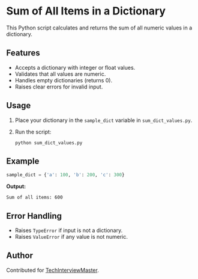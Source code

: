 # Sum of All Items in a Dictionary

This Python script calculates and returns the sum of all numeric values in a dictionary.

## Features

- Accepts a dictionary with integer or float values.
- Validates that all values are numeric.
- Handles empty dictionaries (returns 0).
- Raises clear errors for invalid input.

## Usage

1. Place your dictionary in the `sample_dict` variable in `sum_dict_values.py`.
2. Run the script:

   ```
   python sum_dict_values.py
   ```

## Example

```python
sample_dict = {'a': 100, 'b': 200, 'c': 300}
```

**Output:**

```
Sum of all items: 600
```

## Error Handling

- Raises `TypeError` if input is not a dictionary.
- Raises `ValueError` if any value is not numeric.

## Author

Contributed for [TechInterviewMaster](https://github.com/iamAntimPal/TechInterviewMaster).